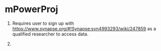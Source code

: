# mPowerProj

1. Requires user to sign up with https://www.synapse.org/#!Synapse:syn4993293/wiki/247859 as a qualified researcher to access data.

2. 
